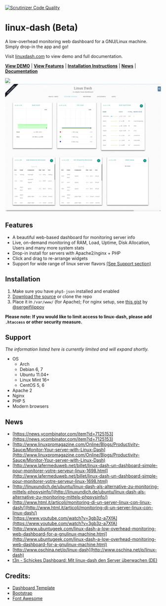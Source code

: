 [![Scrutinizer Code Quality](https://scrutinizer-ci.com/g/afaqurk/linux-dash/badges/quality-score.png?b=master)](https://scrutinizer-ci.com/g/afaqurk/linux-dash/?branch=master)
# linux-dash (Beta)

A low-overhead monitoring web dashboard for a GNU/Linux machine. Simply drop-in
the app and go!

Visit [linuxdash.com](http://www.linuxdash.com/) to view demo and full documentation.

[**View DEMO**](http://www.linuxdash.com/) | [**View Features**](#features) | [**Installation Instructions**](#installation) | [**News**](https://github.com/afaqurk/linux-dash#news) | [**Documentation**](https://github.com/afaqurk/linux-dash/wiki)

<img src="https://raw.githubusercontent.com/afaqurk/linux-dash/master/linux-dash.PNG">
<img src="https://raw.githubusercontent.com/afaqurk/screenshots/master/linux-dash/system-status-full.png">

## Features
* A beautiful web-based dashboard for monitoring server info
* Live, on-demand monitoring of RAM, Load, Uptime, Disk Allocation, Users and many more system stats
* Drop-in install for servers with Apache2/nginx + PHP
* Click and drag to re-arrange widgets
* Support for wide range of linux server flavors [(See Support section)](#support)

## Installation

1. Make sure you have `php5-json` installed and enabled
2. [Download the source](https://github.com/afaqurk/linux-dash/archive/master.zip) or clone the repo 
3. Place it in `/var/www/` (for Apache); For nginx setup, see [this gist](https://gist.github.com/sergeifilippov/8909839) by [@sergeifilippov](https://github.com/sergeifilippov)

**Please note: If you would like to limit access to linux-dash, please add
`.htaccess` or other security measure.**

## Support

*The information listed here is currently limited and will expand shortly.*

* OS
    * Arch
    * Debian 6, 7
    * Ubuntu 11.04+
    * Linux Mint 16+
    * CentOS 5, 6
* Apache 2
* Nginx
* PHP 5
* Modern browsers

## News
* [https://news.ycombinator.com/item?id=7125153](https://news.ycombinator.com/item?id=7125153)
* [http://www.linuxpromagazine.com/Online/Blogs/Productivity-Sauce/Monitor-Your-server-with-Linux-Dash](http://www.linuxpromagazine.com/Online/Blogs/Productivity-Sauce/Monitor-Your-server-with-Linux-Dash)
* [http://www.lafermeduweb.net/billet/linux-dash-un-dashboard-simple-pour-monitorer-votre-serveur-linux-1698.html](http://www.lafermeduweb.net/billet/linux-dash-un-dashboard-simple-pour-monitorer-votre-serveur-linux-1698.html)
* [http://linuxundich.de/ubuntu/linux-dash-als-alternative-zu-monitoring-mittels-phpsysinfo/](http://linuxundich.de/ubuntu/linux-dash-als-alternative-zu-monitoring-mittels-phpsysinfo/)
* [http://www.html.it/articoli/monitoring-di-un-server-linux-con-linux-dash/](http://www.html.it/articoli/monitoring-di-un-server-linux-con-linux-dash/)
* [https://www.youtube.com/watch?v=3gb3z-a7XfA](https://www.youtube.com/watch?v=3gb3z-a7XfA)
* [http://www.ubuntugeek.com/linux-dash-a-low-overhead-monitoring-web-dashboard-for-a-gnulinux-machine.html](http://www.ubuntugeek.com/linux-dash-a-low-overhead-monitoring-web-dashboard-for-a-gnulinux-machine.html)
* [http://www.oschina.net/p/linux-dash](http://www.oschina.net/p/linux-dash)
* [t3n - Schickes Dashboard: Mit linux-dash den Server überwachen (DE)](http://t3n.de/news/dashboard-linux-dash-553038/?utm_content=buffer4aec9&utm_medium=social&utm_source=facebook.com&utm_campaign=buffer)

## Credits:
* [Dashboard Template](http://www.egrappler.com/templatevamp-free-twitter-bootstrap-admin-template/)
* [Bootstrap](http://getbootstrap.com)
* [Font Awesome](http://fontawesome.io/)
